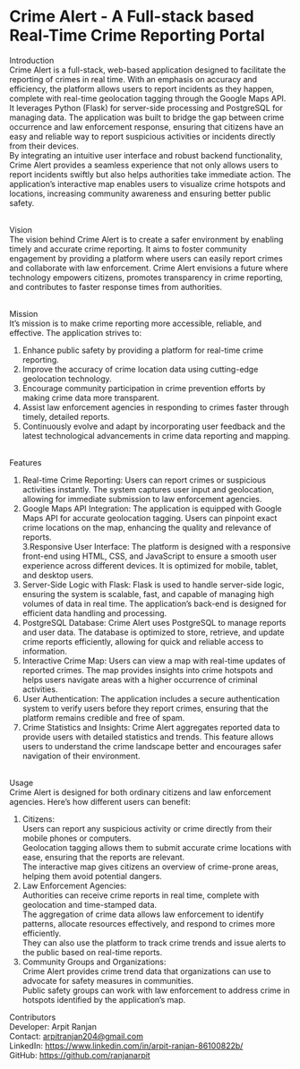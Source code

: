 # Crime Alert - A Full-stack based Real-Time Crime Reporting Portal
Introduction<br>
Crime Alert is a full-stack, web-based application designed to facilitate the reporting of crimes in real time. With an emphasis on accuracy and efficiency, the platform allows users to report incidents as they happen, complete with real-time geolocation tagging through the Google Maps API. It leverages Python (Flask) for server-side processing and PostgreSQL for managing data. The application was built to bridge the gap between crime occurrence and law enforcement response, ensuring that citizens have an easy and reliable way to report suspicious activities or incidents directly from their devices.<br>
By integrating an intuitive user interface and robust backend functionality, Crime Alert provides a seamless experience that not only allows users to report incidents swiftly but also helps authorities take immediate action. The application’s interactive map enables users to visualize crime hotspots and locations, increasing community awareness and ensuring better public safety.<br><br>

Vision<br>
The vision behind Crime Alert is to create a safer environment by enabling timely and accurate crime reporting. It aims to foster community engagement by providing a platform where users can easily report crimes and collaborate with law enforcement. Crime Alert envisions a future where technology empowers citizens, promotes transparency in crime reporting, and contributes to faster response times from authorities.<br><br>

Mission<br>
It’s mission is to make crime reporting more accessible, reliable, and effective. The application strives to:<br>
1. Enhance public safety by providing a platform for real-time crime reporting.<br>
2. Improve the accuracy of crime location data using cutting-edge geolocation technology.<br>
3. Encourage community participation in crime prevention efforts by making crime data more transparent.<br>
4. Assist law enforcement agencies in responding to crimes faster through timely, detailed reports.<br>
5. Continuously evolve and adapt by incorporating user feedback and the latest technological advancements in crime data reporting and mapping.<br><br>

Features<br>
1. Real-time Crime Reporting: Users can report crimes or suspicious activities instantly. The system captures user input and geolocation, allowing for immediate submission to law enforcement agencies.<br>
2. Google Maps API Integration: The application is equipped with Google Maps API for accurate geolocation tagging. Users can pinpoint exact crime locations on the map, enhancing the quality and relevance of reports.<br>
3.Responsive User Interface: The platform is designed with a responsive front-end using HTML, CSS, and JavaScript to ensure a smooth user experience across different devices. It is optimized for mobile, tablet, and desktop users.<br>
4. Server-Side Logic with Flask: Flask is used to handle server-side logic, ensuring the system is scalable, fast, and capable of managing high volumes of data in real time. The application’s back-end is designed for efficient data handling and processing.<br>
5. PostgreSQL Database: Crime Alert uses PostgreSQL to manage reports and user data. The database is optimized to store, retrieve, and update crime reports efficiently, allowing for quick and reliable access to information.<br>
6. Interactive Crime Map: Users can view a map with real-time updates of reported crimes. The map provides insights into crime hotspots and helps users navigate areas with a higher occurrence of criminal activities.<br>
7. User Authentication: The application includes a secure authentication system to verify users before they report crimes, ensuring that the platform remains credible and free of spam.<br>
8. Crime Statistics and Insights: Crime Alert aggregates reported data to provide users with detailed statistics and trends. This feature allows users to understand the crime landscape better and encourages safer navigation of their environment.<br><br>

Usage<br>
Crime Alert is designed for both ordinary citizens and law enforcement agencies. Here’s how different users can benefit:<br>
1. Citizens:<br>
Users can report any suspicious activity or crime directly from their mobile phones or computers.<br>
Geolocation tagging allows them to submit accurate crime locations with ease, ensuring that the reports are relevant.<br>
The interactive map gives citizens an overview of crime-prone areas, helping them avoid potential dangers.<br>
2. Law Enforcement Agencies:<br>
Authorities can receive crime reports in real time, complete with geolocation and time-stamped data.<br>
The aggregation of crime data allows law enforcement to identify patterns, allocate resources effectively, and respond to crimes more efficiently.<br>
They can also use the platform to track crime trends and issue alerts to the public based on real-time reports.<br>
3. Community Groups and Organizations:<br>
Crime Alert provides crime trend data that organizations can use to advocate for safety measures in communities.<br>
Public safety groups can work with law enforcement to address crime in hotspots identified by the application’s map.<br>

Contributors<br>
Developer: Arpit Ranjan<br>
Contact: arpitranjan204@gmail.com<br>
LinkedIn: https://www.linkedin.com/in/arpit-ranjan-86100822b/<br>
GitHub: https://github.com/ranjanarpit<br><br>

